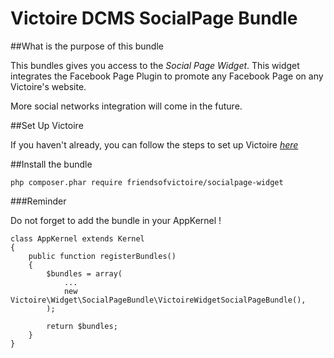 Victoire DCMS SocialPage Bundle
============

##What is the purpose of this bundle

This bundles gives you access to the *Social Page Widget*.
This widget integrates the Facebook Page Plugin to promote any Facebook Page on any Victoire's website.

More social networks integration will come in the future.

##Set Up Victoire

If you haven't already, you can follow the steps to set up Victoire *[here](https://github.com/Victoire/victoire/blob/master/setup.md)*

##Install the bundle

    php composer.phar require friendsofvictoire/socialpage-widget

###Reminder

Do not forget to add the bundle in your AppKernel !

    class AppKernel extends Kernel
    {
        public function registerBundles()
        {
            $bundles = array(
                ...
                new Victoire\Widget\SocialPageBundle\VictoireWidgetSocialPageBundle(),
            );

            return $bundles;
        }
    }
